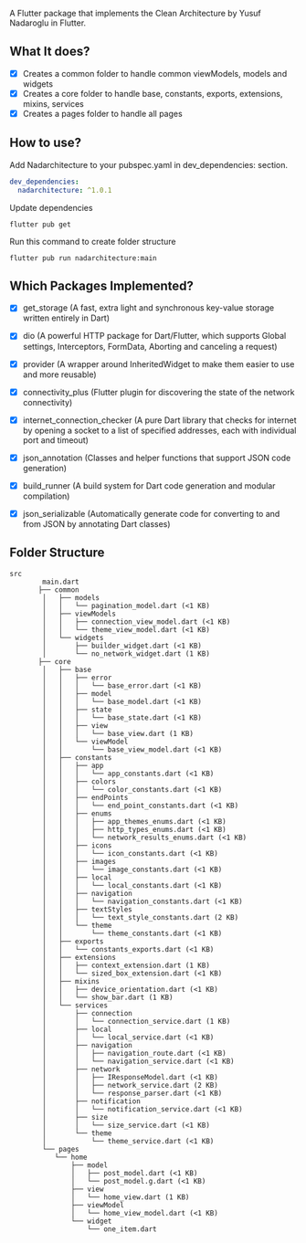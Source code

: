 A Flutter package that implements the Clean Architecture by Yusuf Nadaroglu in Flutter.

## What It does?
- [x] Creates a common folder to handle common viewModels, models and widgets
- [x] Creates a core folder to handle base, constants, exports, extensions, mixins, services
- [x] Creates a pages folder to handle all pages

## How to use?
Add Nadarchitecture to your pubspec.yaml in dev_dependencies: section.
```yaml
dev_dependencies:
  nadarchitecture: ^1.0.1
```

Update dependencies
```
flutter pub get
```

Run this command to create folder structure
```
flutter pub run nadarchitecture:main
```

## Which Packages Implemented?
- [x] get_storage (A fast, extra light and synchronous key-value storage written entirely in Dart)
- [x] dio (A powerful HTTP package for Dart/Flutter, which supports Global settings, Interceptors, FormData, Aborting and canceling a request)
- [x] provider (A wrapper around InheritedWidget to make them easier to use and more reusable)
- [x] connectivity_plus (Flutter plugin for discovering the state of the network connectivity)
- [x] internet_connection_checker (A pure Dart library that checks for internet by opening a socket to a list of specified addresses, each with individual port and timeout)
- [x] json_annotation (Classes and helper functions that support JSON code generation)
- [x] build_runner (A build system for Dart code generation and modular compilation)
- [x] json_serializable (Automatically generate code for converting to and from JSON by annotating Dart classes)


## Folder Structure
```
src
        main.dart
       ├── common
        │   ├── models
        │   │   └── pagination_model.dart (<1 KB)
        │   ├── viewModels
        │   │   ├── connection_view_model.dart (<1 KB)
        │   │   └── theme_view_model.dart (<1 KB)
        │   └── widgets
        │       ├── builder_widget.dart (<1 KB)
        │       └── no_network_widget.dart (1 KB)
       ├── core
        │   ├── base
        │   │   ├── error
        │   │   │   └── base_error.dart (<1 KB)
        │   │   ├── model
        │   │   │   └── base_model.dart (<1 KB)
        │   │   ├── state
        │   │   │   └── base_state.dart (<1 KB)
        │   │   ├── view
        │   │   │   └── base_view.dart (1 KB)
        │   │   └── viewModel
        │   │       └── base_view_model.dart (<1 KB)
        │   ├── constants
        │   │   ├── app
        │   │   │   └── app_constants.dart (<1 KB)
        │   │   ├── colors
        │   │   │   └── color_constants.dart (<1 KB)
        │   │   ├── endPoints
        │   │   │   └── end_point_constants.dart (<1 KB)
        │   │   ├── enums
        │   │   │   ├── app_themes_enums.dart (<1 KB)
        │   │   │   ├── http_types_enums.dart (<1 KB)
        │   │   │   └── network_results_enums.dart (<1 KB)
        │   │   ├── icons
        │   │   │   └── icon_constants.dart (<1 KB)
        │   │   ├── images
        │   │   │   └── image_constants.dart (<1 KB)
        │   │   ├── local
        │   │   │   └── local_constants.dart (<1 KB)
        │   │   ├── navigation
        │   │   │   └── navigation_constants.dart (<1 KB)
        │   │   ├── textStyles
        │   │   │   └── text_style_constants.dart (2 KB)
        │   │   └── theme
        │   │       └── theme_constants.dart (<1 KB)
        │   ├── exports
        │   │   └── constants_exports.dart (<1 KB)
        │   ├── extensions
        │   │   ├── context_extension.dart (1 KB)
        │   │   └── sized_box_extension.dart (<1 KB)
        │   ├── mixins
        │   │   ├── device_orientation.dart (<1 KB)
        │   │   └── show_bar.dart (1 KB)
        │   └── services
        │       ├── connection
        │       │   └── connection_service.dart (1 KB)
        │       ├── local
        │       │   └── local_service.dart (<1 KB)
        │       ├── navigation
        │       │   ├── navigation_route.dart (<1 KB)
        │       │   └── navigation_service.dart (<1 KB)
        │       ├── network
        │       │   ├── IResponseModel.dart (<1 KB)
        │       │   ├── network_service.dart (2 KB)
        │       │   └── response_parser.dart (<1 KB)
        │       ├── notification
        │       │   └── notification_service.dart (<1 KB)
        │       ├── size
        │       │   └── size_service.dart (<1 KB)
        │       └── theme
        │           └── theme_service.dart (<1 KB)
        └── pages
           └── home
               ├── model
               │   ├── post_model.dart (<1 KB)
               │   └── post_model.g.dart (<1 KB)
               ├── view
               │   └── home_view.dart (1 KB)
               ├── viewModel
               │   └── home_view_model.dart (<1 KB)
               └── widget
                   └── one_item.dart
```



